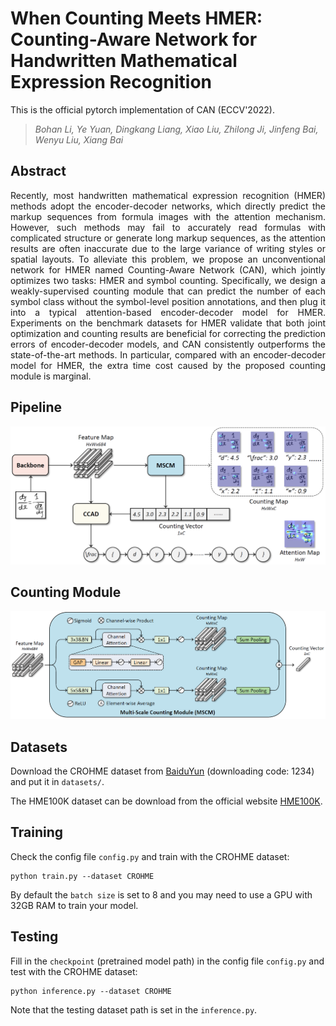 # When Counting Meets HMER: Counting-Aware Network for Handwritten Mathematical Expression Recognition

This is the official pytorch implementation of CAN (ECCV'2022). 

>*Bohan Li, Ye Yuan, Dingkang Liang, Xiao Liu, Zhilong Ji, Jinfeng Bai, Wenyu Liu, Xiang Bai*

## Abstract

<p align="justify">
Recently, most handwritten mathematical expression recognition (HMER) methods adopt the encoder-decoder networks, which directly predict the markup sequences from formula images with the attention mechanism. However, such methods may fail to accurately read formulas with complicated structure or generate long markup sequences, as the attention results are often inaccurate due to the large variance of writing styles or spatial layouts. To alleviate this problem, we propose an unconventional network for HMER named Counting-Aware Network (CAN), which jointly optimizes two tasks: HMER and symbol counting. Specifically, we design a weakly-supervised counting module that can predict the number of each symbol class without the symbol-level position annotations, and then plug it into a typical attention-based encoder-decoder model for HMER. Experiments on the benchmark datasets for HMER validate that both joint optimization and counting results are beneficial for correcting the prediction errors of encoder-decoder models, and CAN consistently outperforms the state-of-the-art methods. In particular, compared with an encoder-decoder model for HMER, the extra time cost caused by the proposed counting module is marginal. 
</p>

## Pipeline

<p align="left"><img src="assets/CAN.png" width="585"/></p>

## Counting Module

<p align="left"><img src="assets/MSCM.png" width="580"/></p>

## Datasets

Download the CROHME dataset from [BaiduYun](https://pan.baidu.com/s/1qUVQLZh5aPT6d7-m6il6Rg) (downloading code: 1234) and put it in ```datasets/```.

The HME100K dataset can be download from the official website [HME100K](https://ai.100tal.com/dataset).

## Training

Check the config file ```config.py``` and train with the CROHME dataset:

```
python train.py --dataset CROHME
```

By default the ```batch size``` is set to 8 and you may need to use a GPU with 32GB RAM to train your model. 

## Testing

Fill in the ```checkpoint``` (pretrained model path) in the config file ```config.py``` and test with the CROHME dataset:

```
python inference.py --dataset CROHME
```

Note that the testing dataset path is set in the ```inference.py```.
